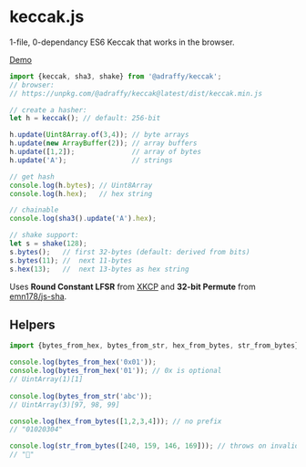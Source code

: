 # keccak.js
1-file, 0-dependancy ES6 Keccak that works in the browser.

[Demo](https://raffy.antistupid.com/eth/keccak.html)

```JavaScript
import {keccak, sha3, shake} from '@adraffy/keccak';
// browser: 
// https://unpkg.com/@adraffy/keccak@latest/dist/keccak.min.js

// create a hasher:
let h = keccak(); // default: 256-bit

h.update(Uint8Array.of(3,4)); // byte arrays
h.update(new ArrayBuffer(2)); // array buffers
h.update([1,2]);              // array of bytes
h.update('A');                // strings

// get hash 
console.log(h.bytes); // Uint8Array
console.log(h.hex);   // hex string

// chainable
console.log(sha3().update('A').hex);

// shake support:
let s = shake(128); 
s.bytes();   // first 32-bytes (default: derived from bits)
s.bytes(11); //  next 11-bytes
s.hex(13);   //  next 13-bytes as hex string
```
Uses **Round Constant LFSR** from [XKCP](https://github.com/XKCP/XKCP/blob/master/lib/low/KeccakP-1600/ref-32bits/KeccakP-1600-reference32BI.c#L103) and **32-bit Permute** from [emn178/js-sha](https://github.com/emn178/js-sha3).

## Helpers

```JavaScript
import {bytes_from_hex, bytes_from_str, hex_from_bytes, str_from_bytes} from '@adraffy/keccak';

console.log(bytes_from_hex('0x01'));
console.log(bytes_from_hex('01')); // 0x is optional
// UintArray(1)[1]
 
console.log(bytes_from_str('abc')); 
// UintArray(3)[97, 98, 99]

console.log(hex_from_bytes([1,2,3,4])); // no prefix
// "01020304"

console.log(str_from_bytes([240, 159, 146, 169])); // throws on invalid utf8
// "💩"
```